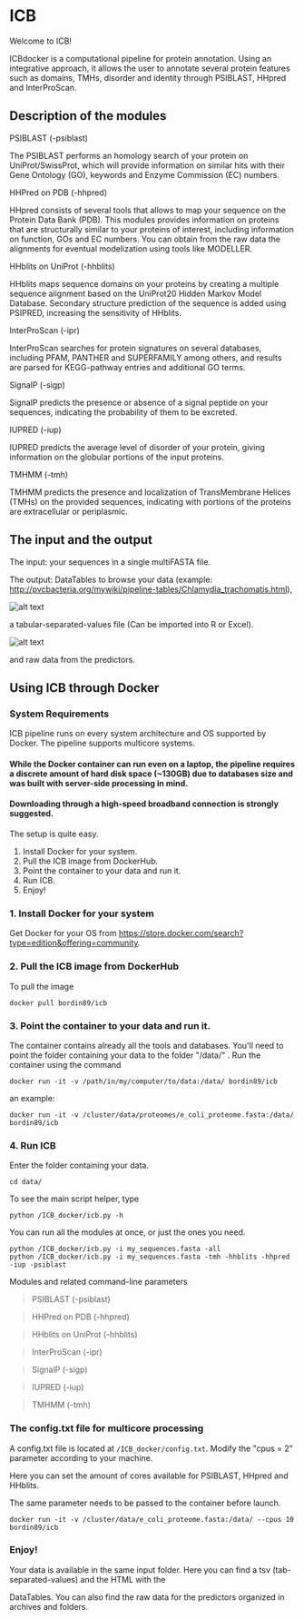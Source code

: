 # ICB

Welcome to ICB!

ICBdocker is a computational pipeline for protein annotation. Using an integrative approach, it allows the user to annotate several protein features such as domains, TMHs, disorder and identity through PSIBLAST, HHpred and InterProScan.

## Description of the modules

PSIBLAST (-psiblast)

The PSIBLAST performs an homology search of your protein on UniProt/SwissProt, which will provide information on similar hits with their Gene Ontology (GO), keywords and Enzyme Commission (EC) numbers. 

HHPred on PDB (-hhpred)

HHpred consists of several tools that allows to map your sequence on the Protein Data Bank (PDB). This modules provides information on proteins that are structurally similar to your proteins of interest, including information on function, GOs and EC numbers. You can obtain from the raw data the alignments for eventual modelization using tools like MODELLER.

HHblits on UniProt (-hhblits)

HHblits maps sequence domains on your proteins by creating a multiple sequence alignment based on the UniProt20 Hidden Markov Model Database. Secondary structure prediction of the sequence is added using PSIPRED, increasing the sensitivity of HHblits.

InterProScan (-ipr)

InterProScan searches for protein signatures on several databases, including PFAM, PANTHER and SUPERFAMILY among others, and results are parsed for KEGG-pathway entries and additional GO terms. 

SignalP (-sigp)

SignalP predicts the presence or absence of a signal peptide on your sequences, indicating the probability of them to be excreted. 

IUPRED (-iup)

IUPRED predicts the average level of disorder of your protein, giving information on the globular portions of the input proteins.

TMHMM (-tmh)

TMHMM predicts the presence and localization of TransMembrane Helices (TMHs) on the provided sequences, indicating with portions of the proteins are extracellular or periplasmic.


## The input and the output

The input: your sequences in a single multiFASTA file.

The output: DataTables to browse your data (example: http://pvcbacteria.org/mywiki/pipeline-tables/Chlamydia_trachomatis.html), 

![alt text](http://pvcbacteria.org/bay042f4.png)

a tabular-separated-values file (Can be imported into R or Excel).

![alt text](http://pvcbacteria.org/bay_tsv.png)

and raw data from the predictors.





## Using ICB through Docker

### System Requirements

ICB pipeline runs on every system architecture and OS supported by Docker. 
The pipeline supports multicore systems. 
#### While the Docker container can run even on a laptop, the pipeline requires a discrete amount of hard disk space (~130GB) due to databases size and was built with server-side processing in mind.
#### Downloading through a high-speed broadband connection is strongly suggested.

The setup is quite easy.

1. Install Docker for your system.
2. Pull the ICB image from DockerHub.
3. Point the container to your data and run it.
4. Run ICB.
5. Enjoy!

### 1. Install Docker for your system 

Get Docker for your OS from https://store.docker.com/search?type=edition&offering=community.

### 2. Pull the ICB image from DockerHub

To pull the image

```
docker pull bordin89/icb
```
### 3. Point the container to your data and run it.

The container contains already all the tools and databases. You'll need to point the folder containing your data to the folder "/data/" . Run the container using the command

```
docker run -it -v /path/in/my/computer/to/data:/data/ bordin89/icb
```
an example:
```
docker run -it -v /cluster/data/proteomes/e_coli_proteome.fasta:/data/ bordin89/icb
```

### 4. Run ICB

Enter the folder containing your data.

```
cd data/
```
To see the main script helper, type

```
python /ICB_docker/icb.py -h
```

You can run all the modules at once, or just the ones you need.

```
python /ICB_docker/icb.py -i my_sequences.fasta -all
python /ICB_docker/icb.py -i my_sequences.fasta -tmh -hhblits -hhpred -iup -psiblast
```

Modules and related command-line parameters

>PSIBLAST (-psiblast)

>HHPred on PDB (-hhpred)

>HHblits on UniProt (-hhblits)

>InterProScan (-ipr)

>SignalP (-sigp)

>IUPRED (-iup)

>TMHMM (-tmh)

### The config.txt file for multicore processing

A config.txt file is located at ``` /ICB_docker/config.txt ```. Modify the "cpus = 2" parameter according to your machine.

Here you can set the amount of cores available for PSIBLAST, HHpred and HHblits. 

The same parameter needs to be passed to the container before launch.
```
docker run -it -v /cluster/data/e_coli_proteome.fasta:/data/ --cpus 10 bordin89/icb
```

### Enjoy!

Your data is available in the same input folder. Here you can find a tsv (tab-separated-values) and the HTML with the 

DataTables. You can also find the raw data for the predictors organized in archives and folders.
